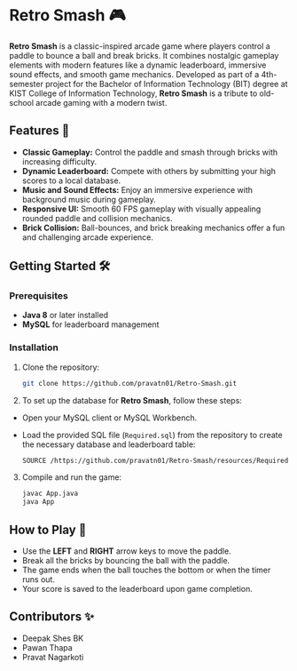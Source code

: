 # Retro Smash 🎮

**Retro Smash** is a classic-inspired arcade game where players control a paddle to bounce a ball and break bricks. It combines nostalgic gameplay elements with modern features like a dynamic leaderboard, immersive sound effects, and smooth game mechanics. Developed as part of a 4th-semester project for the Bachelor of Information Technology (BIT) degree at KIST College of Information Technology, **Retro Smash** is a tribute to old-school arcade gaming with a modern twist.

## Features 🌟
- **Classic Gameplay:** Control the paddle and smash through bricks with increasing difficulty.
- **Dynamic Leaderboard:** Compete with others by submitting your high scores to a local database.
- **Music and Sound Effects:** Enjoy an immersive experience with background music during gameplay.
- **Responsive UI:** Smooth 60 FPS gameplay with visually appealing rounded paddle and collision mechanics.
- **Brick Collision:** Ball-bounces, and brick breaking mechanics offer a fun and challenging arcade experience.

  
## Getting Started 🛠️
### Prerequisites
- **Java 8** or later installed
- **MySQL** for leaderboard management

### Installation
1. Clone the repository:
   
   ```bash
   git clone https://github.com/pravatn01/Retro-Smash.git

3. To set up the database for **Retro Smash**, follow these steps:

- Open your MySQL client or MySQL Workbench.
- Load the provided SQL file (`Required.sql`) from the repository to create the necessary database and leaderboard table:
  
   ```bash
   SOURCE /https://github.com/pravatn01/Retro-Smash/resources/Required.sql;
   
3. Compile and run the game:
   
   ```bash
   javac App.java
   java App
## How to Play 🎯

- Use the **LEFT** and **RIGHT** arrow keys to move the paddle.
- Break all the bricks by bouncing the ball with the paddle.
- The game ends when the ball touches the bottom or when the timer runs out.
- Your score is saved to the leaderboard upon game completion.

## Contributors ✨

- Deepak Shes BK
- Pawan Thapa
- Pravat Nagarkoti
